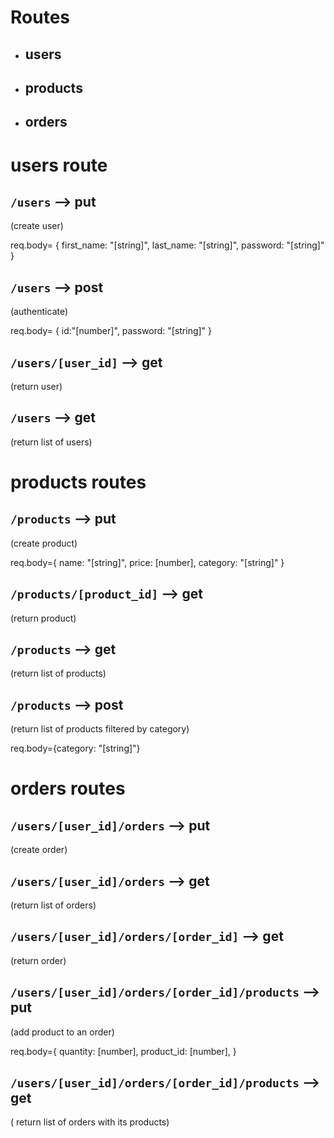 # Routes

- ## users
- ## products
- ## orders

# users route

## `/users` --> put

(create user)

req.body= {
first_name: "[string]",
last_name: "[string]",
password: "[string]"
}

## `/users` --> post

(authenticate)

req.body= {
id:"[number]",
password: "[string]"
}

## `/users/[user_id]` --> get

(return user)

## `/users` --> get

(return list of users)

# products routes

## `/products` --> put

(create product)

req.body={
name: "[string]",
price: [number],
category: "[string]"
}

## `/products/[product_id]` --> get

(return product)

## `/products` --> get

(return list of products)

## `/products` --> post

(return list of products filtered by category)

req.body={category: "[string]"}

# orders routes

## `/users/[user_id]/orders` --> put

(create order)

## `/users/[user_id]/orders` --> get

(return list of orders)

## `/users/[user_id]/orders/[order_id]` --> get

(return order)

## `/users/[user_id]/orders/[order_id]/products` --> put

(add product to an order)

req.body={
quantity: [number],
product_id: [number],
}

## `/users/[user_id]/orders/[order_id]/products` --> get

( return list of orders with its products)

